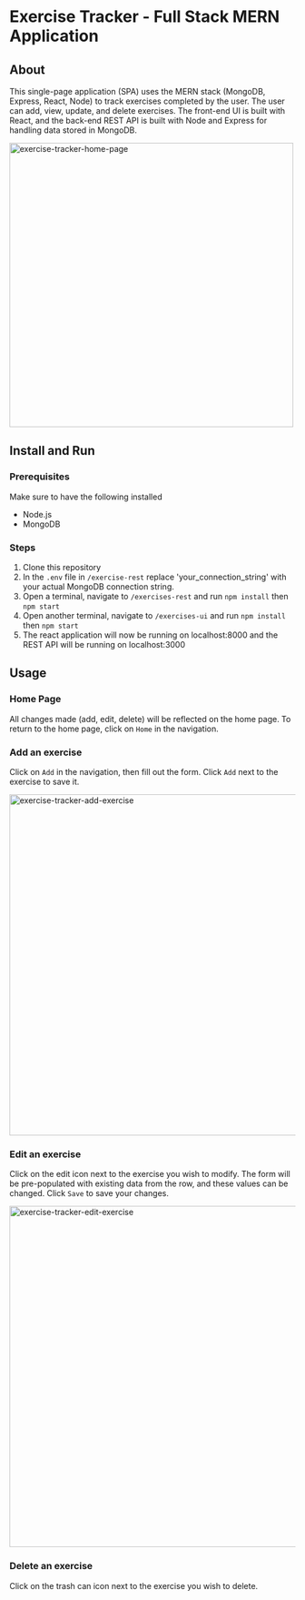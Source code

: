 # Exercise Tracker - Full Stack MERN Application

## About 
This single-page application (SPA) uses the MERN stack (MongoDB, Express, React, Node) to track exercises completed by the user. The user can add, view, update, and delete exercises. The front-end UI is built with React, and the back-end REST API is built with Node and Express for handling data stored in MongoDB. 

<img src="https://github.com/Richelle-T/exercise-tracker/assets/116057301/a0fe95f8-b205-42ed-aa66-2f7b969fe23e" alt="exercise-tracker-home-page" width="500">

## Install and Run
### Prerequisites 
Make sure to have the following installed 
- Node.js
- MongoDB

### Steps
1. Clone this repository
2. In the `.env` file in `/exercise-rest` replace 'your_connection_string' with your actual MongoDB connection string.
3. Open a terminal, navigate to `/exercises-rest` and run `npm install` then `npm start` 
4. Open another terminal, navigate to `/exercises-ui` and run `npm install` then `npm start`
5. The react application will now be running on localhost:8000 and the REST API will be running on localhost:3000 


## Usage
### Home Page
All changes made (add, edit, delete) will be reflected on the home page. To return to the home page, click on `Home` in the navigation.  

### Add an exercise
Click on `Add` in the navigation, then fill out the form. Click `Add` next to the exercise to save it. 

<img src="https://github.com/Richelle-T/exercise-tracker/assets/116057301/31516405-0689-4def-ad65-4b58b10274c5" alt="exercise-tracker-add-exercise" width="600">

### Edit an exercise
Click on the edit icon next to the exercise you wish to modify. The form will be pre-populated with existing data from the row, and these values can be changed. Click `Save` to save your changes. 

<img src="https://github.com/Richelle-T/exercise-tracker/assets/116057301/cfea3850-6d05-47d9-a190-91d5aa720f1a" alt="exercise-tracker-edit-exercise" width="600">

### Delete an exercise 
Click on the trash can icon next to the exercise you wish to delete. 
